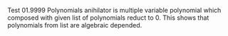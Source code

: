 Test 01.9999
Polynomials anihilator is multiple variable polynomial which composed with given list of polynomials reduct to 0. This shows that polynomials from list are algebraic depended.